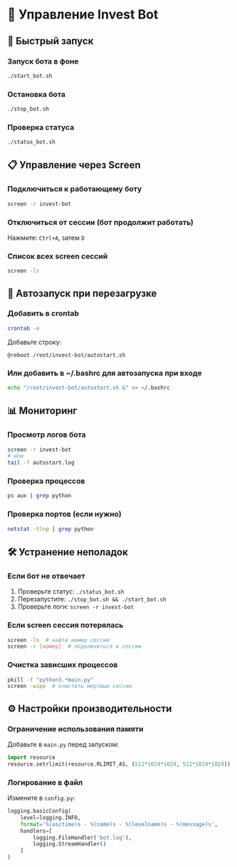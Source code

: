 # 🤖 Управление Invest Bot

## 🚀 Быстрый запуск

### Запуск бота в фоне
```bash
./start_bot.sh
```

### Остановка бота
```bash
./stop_bot.sh
```

### Проверка статуса
```bash
./status_bot.sh
```

## 📋 Управление через Screen

### Подключиться к работающему боту
```bash
screen -r invest-bot
```

### Отключиться от сессии (бот продолжит работать)
Нажмите: `Ctrl+A`, затем `D`

### Список всех screen сессий
```bash
screen -ls
```

## 🔄 Автозапуск при перезагрузке

### Добавить в crontab
```bash
crontab -e
```

Добавьте строку:
```
@reboot /root/invest-bot/autostart.sh
```

### Или добавить в ~/.bashrc для автозапуска при входе
```bash
echo "/root/invest-bot/autostart.sh &" >> ~/.bashrc
```

## 📊 Мониторинг

### Просмотр логов бота
```bash
screen -r invest-bot
# или
tail -f autostart.log
```

### Проверка процессов
```bash
ps aux | grep python
```

### Проверка портов (если нужно)
```bash
netstat -tlnp | grep python
```

## 🛠️ Устранение неполадок

### Если бот не отвечает
1. Проверьте статус: `./status_bot.sh`
2. Перезапустите: `./stop_bot.sh && ./start_bot.sh`
3. Проверьте логи: `screen -r invest-bot`

### Если screen сессия потерялась
```bash
screen -ls  # найти номер сессии
screen -r [номер]  # подключиться к сессии
```

### Очистка зависших процессов
```bash
pkill -f "python3.*main.py"
screen -wipe  # очистить мертвые сессии
```

## ⚙️ Настройки производительности

### Ограничение использования памяти
Добавьте в `main.py` перед запуском:
```python
import resource
resource.setrlimit(resource.RLIMIT_AS, (512*1024*1024, 512*1024*1024))  # 512MB
```

### Логирование в файл
Измените в `config.py`:
```python
logging.basicConfig(
    level=logging.INFO,
    format='%(asctime)s - %(name)s - %(levelname)s - %(message)s',
    handlers=[
        logging.FileHandler('bot.log'),
        logging.StreamHandler()
    ]
)
```
